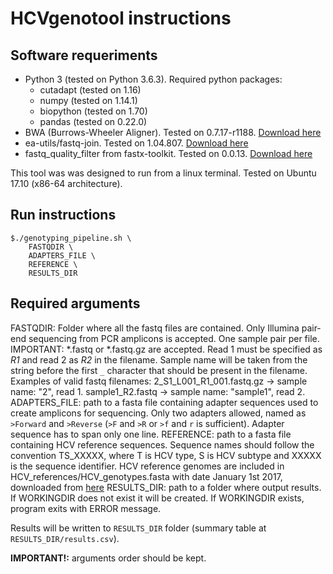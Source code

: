 # HCVgenotool instructions

## Software requeriments
- Python 3 (tested on Python 3.6.3). Required python packages:
    * cutadapt (tested on 1.16)
    * numpy (tested on 1.14.1)
    * biopython (tested on 1.70)
    * pandas (tested on 0.22.0)
- BWA (Burrows-Wheeler Aligner). Tested on 0.7.17-r1188. [Download here](https://sourceforge.net/projects/bio-bwa/files/)
- ea-utils/fastq-join. Tested on 1.04.807. [Download here](https://expressionanalysis.github.io/ea-utils/)
- fastq_quality_filter from fastx-toolkit. Tested on 0.0.13. [Download here](http://hannonlab.cshl.edu/fastx_toolkit/download.html)

This tool was was designed to run from a linux terminal. Tested on Ubuntu 17.10 (x86-64 architecture).

## Run instructions
```
$./genotyping_pipeline.sh \
    FASTQDIR \
    ADAPTERS_FILE \
    REFERENCE \
    RESULTS_DIR
```

## Required arguments
FASTQDIR: Folder where all the fastq files are contained. Only Illumina
 		pair-end sequencing from PCR amplicons is accepted. One sample pair per
 		file.
 		IMPORTANT: *.fastq or *.fastq.gz are accepted. Read 1 must be specified
		as *R1* and read 2 as *R2* in the filename. Sample name will be taken
 		from the string before the first `_` character that should be present in
 		the filename.
 		Examples of valid fastq filenames:
 			2_S1_L001_R1_001.fastq.gz -> sample name: "2", read 1.
 			sample1_R2.fastq          -> sample name: "sample1", read 2.
ADAPTERS_FILE: path to a fasta file containing adapter sequences used to
 		create amplicons for sequencing. Only two adapters allowed, named as
 		`>Forward` and `>Reverse` (`>F` and `>R` or `>f` and `r` is sufficient).
 		Adapter sequence has to span only one line.
REFERENCE: path to a fasta file containing HCV reference sequences.
		Sequence names should follow the convention TS_XXXXX, where T is HCV
 		type, S is HCV subtype and XXXXX is the sequence identifier.
		HCV reference genomes are included in HCV_references/HCV_genotypes.fasta
		with date January 1st 2017, downloaded from [here](https://talk.ictvonline.org/ictv_wikis/flaviviridae/hepacivirus/m/hepacivirus-files/6789)
RESULTS_DIR: path to a folder where output results. If WORKINGDIR does not
 		exist it will be created. If WORKINGDIR exists, program exits with
		ERROR message.

Results will be written to `RESULTS_DIR` folder (summary table at `RESULTS_DIR/results.csv`).

**IMPORTANT!:** arguments order should be kept.
